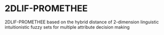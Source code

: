 # 2DLIF-PROMETHEE
2DLIF-PROMETHEE based on the hybrid distance of 2-dimension linguistic intuitionistic fuzzy sets for multiple attribute decision making
